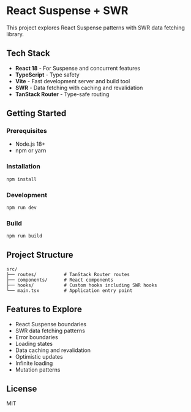 # React Suspense + SWR

This project explores React Suspense patterns with SWR data fetching library.

## Tech Stack

- **React 18** - For Suspense and concurrent features
- **TypeScript** - Type safety
- **Vite** - Fast development server and build tool
- **SWR** - Data fetching with caching and revalidation
- **TanStack Router** - Type-safe routing

## Getting Started

### Prerequisites

- Node.js 18+
- npm or yarn

### Installation

```bash
npm install
```

### Development

```bash
npm run dev
```

### Build

```bash
npm run build
```

## Project Structure

```
src/
├── routes/          # TanStack Router routes
├── components/      # React components
├── hooks/           # Custom hooks including SWR hooks
└── main.tsx         # Application entry point
```

## Features to Explore

- React Suspense boundaries
- SWR data fetching patterns
- Error boundaries
- Loading states
- Data caching and revalidation
- Optimistic updates
- Infinite loading
- Mutation patterns

## License

MIT